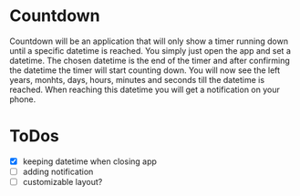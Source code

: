 # Countdown
Countdown will be an application that will only show a timer running down until a specific datetime is
reached. You simply just open the app and set a datetime. The chosen datetime is the end of the timer
and after confirming the datetime the timer will start counting down. You will now see the left years,
monhts, days, hours, minutes and seconds till the datetime is reached. When reaching this datetime
you will get a notification on your phone.

# ToDos
- [x] keeping datetime when closing app
- [ ] adding notification
- [ ] customizable layout?